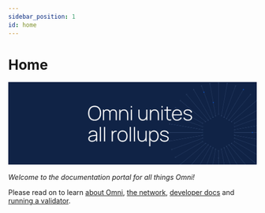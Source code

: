 ```yaml
---
sidebar_position: 1
id: home
---
```


# Home

![omni banner](../static/img/omni-banner.png)

_Welcome to the documentation portal for all things Omni!_

Please read on to learn [about Omni](./learn/introduction.md), [the network](./protocol/overview.md), [developer docs](./develop/contracts.md) and [running a validator](./operate/run.md).

